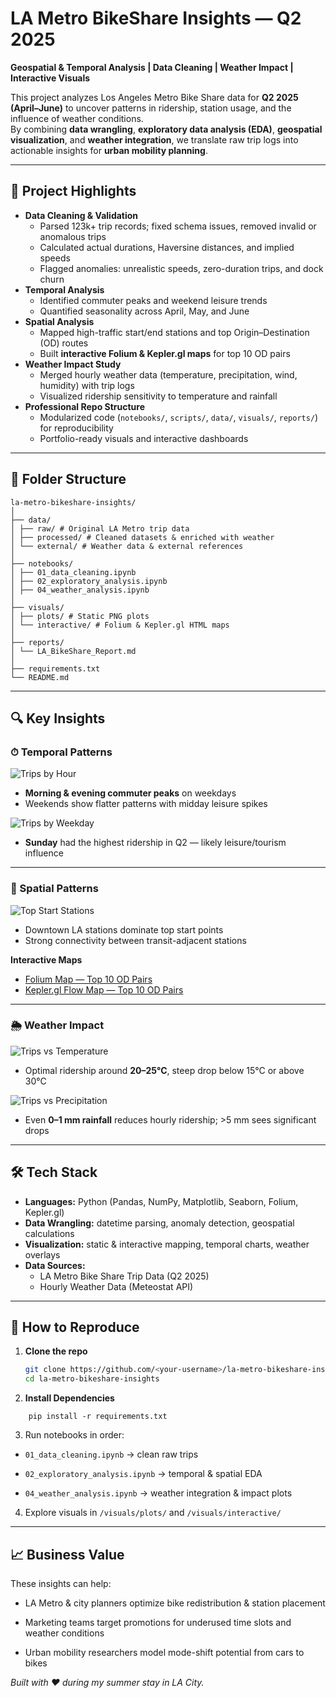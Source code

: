 # LA Metro BikeShare Insights — Q2 2025

**Geospatial & Temporal Analysis | Data Cleaning | Weather Impact | Interactive Visuals**

This project analyzes Los Angeles Metro Bike Share data for **Q2 2025 (April–June)** to uncover patterns in ridership, station usage, and the influence of weather conditions.  
By combining **data wrangling**, **exploratory data analysis (EDA)**, **geospatial visualization**, and **weather integration**, we translate raw trip logs into actionable insights for **urban mobility planning**.

---

## 📌 Project Highlights
- **Data Cleaning & Validation**  
  - Parsed 123k+ trip records; fixed schema issues, removed invalid or anomalous trips  
  - Calculated actual durations, Haversine distances, and implied speeds  
  - Flagged anomalies: unrealistic speeds, zero-duration trips, and dock churn
- **Temporal Analysis**  
  - Identified commuter peaks and weekend leisure trends  
  - Quantified seasonality across April, May, and June
- **Spatial Analysis**  
  - Mapped high-traffic start/end stations and top Origin–Destination (OD) routes  
  - Built **interactive Folium & Kepler.gl maps** for top 10 OD pairs
- **Weather Impact Study**  
  - Merged hourly weather data (temperature, precipitation, wind, humidity) with trip logs  
  - Visualized ridership sensitivity to temperature and rainfall
- **Professional Repo Structure**  
  - Modularized code (`notebooks/`, `scripts/`, `data/`, `visuals/`, `reports/`) for reproducibility  
  - Portfolio-ready visuals and interactive dashboards

---

## 📂 Folder Structure

```
la-metro-bikeshare-insights/
│
├── data/
│ ├── raw/ # Original LA Metro trip data
│ ├── processed/ # Cleaned datasets & enriched with weather
│ └── external/ # Weather data & external references
│
├── notebooks/
│ ├── 01_data_cleaning.ipynb
│ ├── 02_exploratory_analysis.ipynb
│ ├── 04_weather_analysis.ipynb
│
├── visuals/
│ ├── plots/ # Static PNG plots
│ └── interactive/ # Folium & Kepler.gl HTML maps
│
├── reports/
│ └── LA_BikeShare_Report.md
│
├── requirements.txt
└── README.md
```

---

## 🔍 Key Insights

### ⏱ Temporal Patterns
![Trips by Hour](visuals/plots/trips_by_hour_q2_2025.png)  
- **Morning & evening commuter peaks** on weekdays  
- Weekends show flatter patterns with midday leisure spikes  

![Trips by Weekday](visuals/plots/trips_by_weekday_q2_2025.png)  
- **Sunday** had the highest ridership in Q2 — likely leisure/tourism influence

---

### 📍 Spatial Patterns
![Top Start Stations](visuals/plots/top_start_stations_q2_2025.png)  
- Downtown LA stations dominate top start points  
- Strong connectivity between transit-adjacent stations

**Interactive Maps**  
- [Folium Map — Top 10 OD Pairs](visuals/interactive/top10_od_pairs_map_q2_2025.html)  
- [Kepler.gl Flow Map — Top 10 OD Pairs](visuals/interactive/kepler_top10_od_pairs_q2_2025.html)

---

### 🌦 Weather Impact
![Trips vs Temperature](visuals/plots/trips_vs_temp_q2_2025.png)  
- Optimal ridership around **20–25°C**, steep drop below 15°C or above 30°C  

![Trips vs Precipitation](visuals/plots/trips_vs_precip_q2_2025.png)  
- Even **0–1 mm rainfall** reduces hourly ridership; >5 mm sees significant drops

---

## 🛠 Tech Stack
- **Languages:** Python (Pandas, NumPy, Matplotlib, Seaborn, Folium, Kepler.gl)  
- **Data Wrangling:** datetime parsing, anomaly detection, geospatial calculations  
- **Visualization:** static & interactive mapping, temporal charts, weather overlays  
- **Data Sources:**  
  - LA Metro Bike Share Trip Data (Q2 2025)  
  - Hourly Weather Data (Meteostat API)

---

## 🚀 How to Reproduce
1. **Clone the repo**  
   ```bash
   git clone https://github.com/<your-username>/la-metro-bikeshare-insights.git
   cd la-metro-bikeshare-insights
   ```
2. **Install Dependencies**
```
    pip install -r requirements.txt
```
3. Run notebooks in order:

  - ```01_data_cleaning.ipynb``` → clean raw trips

  - ```02_exploratory_analysis.ipynb``` → temporal & spatial EDA

  - ```04_weather_analysis.ipynb``` → weather integration & impact plots

4. Explore visuals in ```/visuals/plots/``` and ```/visuals/interactive/```

---

## 📈 Business Value

These insights can help:

  - LA Metro & city planners optimize bike redistribution & station placement

  - Marketing teams target promotions for underused time slots and weather conditions

  - Urban mobility researchers model mode-shift potential from cars to bikes

*Built with ❤️ during my summer stay in LA City.*



